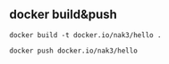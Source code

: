 docker build&push
---

~~~
docker build -t docker.io/nak3/hello .

docker push docker.io/nak3/hello 
~~~
